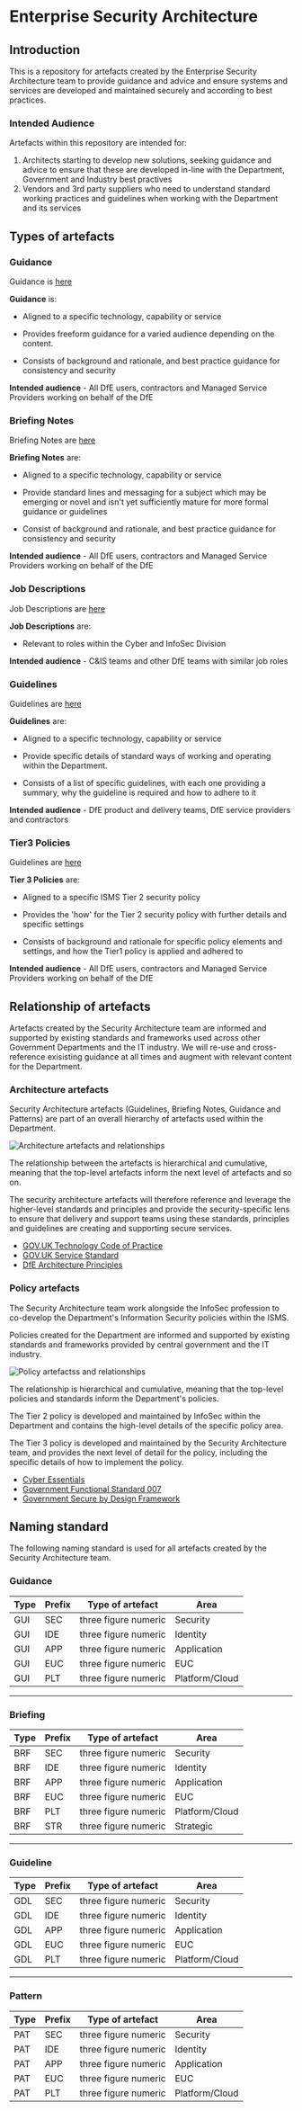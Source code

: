 # Enterprise Security Architecture

## Introduction

This is a repository for artefacts created by the Enterprise Security Architecture team to provide guidance and advice and ensure systems and services are developed and maintained securely and according to best practices.

### Intended Audience
Artefacts within this repository are intended for:

1. Architects starting to develop new solutions, seeking guidance and advice to ensure that these are developed in-line with the Department, Government and Industry best practives
2. Vendors and 3rd party suppliers who need to understand standard working practices and guidelines when working with the Department and its services

## Types of artefacts

### Guidance

Guidance is [here](https://github.com/DFE-Digital/Enterprise-Security-Architecture/tree/main/Guidance)

**Guidance** is:

* Aligned to a specific technology, capability or service

* Provides freeform guidance for a varied audience depending on the content.

* Consists of background and rationale, and best practice guidance for consistency and security

**Intended audience** - All DfE users, contractors and Managed Service Providers working on behalf of the DfE

### Briefing Notes

Briefing Notes are [here](https://github.com/DFE-Digital/Enterprise-Security-Architecture/tree/main/Briefing-Notes)

**Briefing Notes** are:

* Aligned to a specific technology, capability or service

* Provide standard lines and messaging for a subject which may be emerging or novel and isn't yet sufficiently mature for more formal guidance or guidelines

* Consist of background and rationale, and best practice guidance for consistency and security

**Intended audience** - All DfE users, contractors and Managed Service Providers working on behalf of the DfE

### Job Descriptions

Job Descriptions are [here](https://github.com/DFE-Digital/Enterprise-Security-Architecture/tree/main/Job-Descriptions)

**Job Descriptions** are:

* Relevant to roles within the Cyber and InfoSec Division

**Intended audience** - C&IS teams and other DfE teams with similar job roles

### Guidelines

Guidelines are [here](https://github.com/DFE-Digital/Enterprise-Security-Architecture/tree/main/Guidelines)

**Guidelines** are:

* Aligned to a specific technology, capability or service

* Provide specific details of standard ways of working and operating within the Department.

* Consists of a list of specific guidelines, with each one providing a summary, why the guideline is required and how to adhere to it

**Intended audience** - DfE product and delivery teams, DfE service providers and contractors

### Tier3 Policies

Guidelines are [here](https://github.com/DFE-Digital/Enterprise-Security-Architecture/tree/main/Tier3-Policies)

**Tier 3 Policies** are:

* Aligned to a specific ISMS Tier 2 security policy

* Provides the 'how' for the Tier 2 security policy with further details and specific settings

* Consists of background and rationale for specific policy elements and settings, and how the Tier1 policy is applied and adhered to

**Intended audience** - All DfE users, contractors and Managed Service Providers working on behalf of the DfE

## Relationship of artefacts

Artefacts created by the Security Architecture team are informed and supported by existing standards and frameworks used across other Government Departments and the IT industry. We will re-use and cross-reference exisisting guidance at all times and augment with relevant content for the Department.

### Architecture artefacts

Security Architecture artefacts (Guidelines, Briefing Notes, Guidance and Patterns) are part of an overall hierarchy of artefacts used within the Department.

![*Architecture artefacts and relationships*](images/architecture-artefacts.png)

The relationship between the artefacts is hierarchical and cumulative, meaning that the top-level artefacts inform the next level of artefacts and so on.

The security architecture artefacts will therefore reference and leverage the higher-level standards and principles and provide the security-specific lens to ensure that delivery and support teams using these standards, principles and guidelines are creating and supporting secure services.

* [GOV.UK Technology Code of Practice](https://www.gov.uk/guidance/the-technology-code-of-practice)
* [GOV.UK Service Standard](https://www.gov.uk/service-manual/service-standard)
* [DfE Architecture Principles](https://dfe-digital.github.io/architecture/principles/enterprise-architecture-principles/#enterprise-architecture-principles)


### Policy artefacts

The Security Architecture team work alongside the InfoSec profession to co-develop the Department's Information Security policies within the ISMS.

Policies created for the Department are informed and supported by existing standards and frameworks provided by central government and the IT industry.

![*Policy artefactss and relationships*](images/policy-artefacts.png)

The relationship is hierarchical and cumulative, meaning that the top-level policies and standards inform the Department's policies.

The Tier 2 policy is developed and maintained by InfoSec within the Department and contains the high-level details of the specific policy area.

The Tier 3 policy is developed and maintained by the Security Architecture team, and provides the next level of detail for the policy, including the specific details of how to implement the policy.

* [Cyber Essentials](https://www.ncsc.gov.uk/cyberessentials/overview)
* [Government Functional Standard 007](https://www.gov.uk/government/publications/government-functional-standard-govs-007-security)
* [Government Secure by Design Framework](https://www.security.gov.uk/guidance/secure-by-design/)


## Naming standard

The following naming standard is used for all artefacts created by the Security Architecture team.



### Guidance
| Type | Prefix | Type of artefact | Area |
| --- | ---| ---| ---|
| GUI| SEC | three figure numeric | Security|
| GUI| IDE | three figure numeric | Identity|
| GUI| APP | three figure numeric | Application|
| GUI| EUC | three figure numeric | EUC|
| GUI| PLT | three figure numeric | Platform/Cloud|
---

### Briefing
| Type | Prefix | Type of artefact | Area |
| --- | ---| ---| ---|
| BRF| SEC | three figure numeric | Security|
| BRF| IDE | three figure numeric | Identity|
| BRF| APP | three figure numeric | Application|
| BRF| EUC | three figure numeric | EUC|
| BRF| PLT | three figure numeric | Platform/Cloud|
| BRF| STR | three figure numeric | Strategic|
---

### Guideline
| Type | Prefix | Type of artefact | Area |
| --- | ---| ---| ---|
| GDL| SEC | three figure numeric | Security|
| GDL| IDE | three figure numeric | Identity|
| GDL| APP | three figure numeric | Application|
| GDL| EUC | three figure numeric | EUC|
| GDL| PLT | three figure numeric | Platform/Cloud|
---

### Pattern
| Type | Prefix | Type of artefact | Area |
| --- | ---| ---| ---|
| PAT| SEC | three figure numeric | Security|
| PAT| IDE | three figure numeric | Identity|
| PAT| APP | three figure numeric | Application|
| PAT| EUC | three figure numeric | EUC|
| PAT| PLT | three figure numeric | Platform/Cloud|

